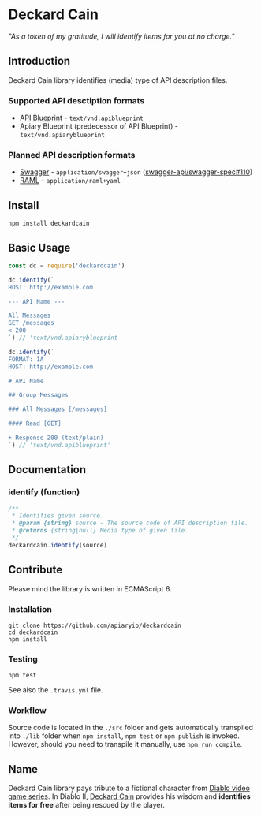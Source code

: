 # Deckard Cain

*"As a token of my gratitude, I will identify items for you at no charge."*

## Introduction

Deckard Cain library identifies (media) type of API description files.

### Supported API desctiption formats

- [API Blueprint](https://apiblueprint.org/) - `text/vnd.apiblueprint`
- Apiary Blueprint (predecessor of API Blueprint) - `text/vnd.apiaryblueprint`

### Planned API description formats

- [Swagger](http://swagger.io/) - `application/swagger+json` ([swagger-api/swagger-spec#110](https://github.com/swagger-api/swagger-spec/issues/110))
- [RAML](http://raml.org/) - `application/raml+yaml`

## Install

```
npm install deckardcain
```

## Basic Usage

```javascript
const dc = require('deckardcain')

dc.identify(`
HOST: http://example.com

--- API Name ---

All Messages
GET /messages
< 200
`) // 'text/vnd.apiaryblueprint

dc.identify(`
FORMAT: 1A
HOST: http://example.com

# API Name

## Group Messages

### All Messages [/messages]

#### Read [GET]

+ Response 200 (text/plain)
`) // 'text/vnd.apiblueprint'
```

## Documentation

### identify (function)

```javascript
/**
 * Identifies given source.
 * @param {string} source - The source code of API description file.
 * @returns {string|null} Media type of given file.
 */
deckardcain.identify(source)
```

## Contribute

Please mind the library is written in ECMAScript 6.

### Installation

```
git clone https://github.com/apiaryio/deckardcain
cd deckardcain
npm install
```

### Testing

```
npm test
```

See also the `.travis.yml` file.

### Workflow

Source code is located in the `./src` folder and gets automatically transpiled into `./lib` folder when `npm install`, `npm test` or `npm publish` is invoked. However, should you need to transpile it manually, use `npm run compile`.

## Name

Deckard Cain library pays tribute to a fictional character from [Diablo video game series](https://en.wikipedia.org/wiki/Diablo_%28series%29). In Diablo II, [Deckard Cain](https://en.wikipedia.org/wiki/Characters_of_Diablo#Deckard_Cain) provides his wisdom and **identifies items for free** after being rescued by the player.
